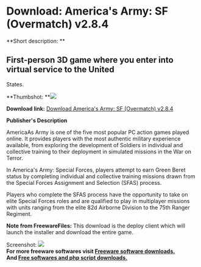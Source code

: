 # Download: America's Army: SF (Overmatch) v2.8.4

**Short description: **

## First-person 3D game where you enter into virtual service to the United
States.

  
**Thumbshot: **![](http://www.freewarefiles.com/screenshot/americasarmy_md.gif)   
  
**Download link:** [Download America's Army: SF (Overmatch) v2.8.4](http://freesoftwares.boysofts.com/Americas-Army-Special-Forces_program_13699.html)  
  

**Publisher's Description**  
  

AmericaAs Army is one of the five most popular PC action games played online.
It provides players with the most authentic military experience available,
from exploring the development of Soldiers in individual and collective
training to their deployment in simulated missions in the War on Terror.

In America's Army: Special Forces, players attempt to earn Green Beret status
by completing individual and collective training missions drawn from the
Special Forces Assignment and Selection (SFAS) process.

Players who complete the SFAS process have the opportunity to take on elite
Special Forces roles and are qualified to play in multiplayer missions with
units ranging from the elite 82d Airborne Division to the 75th Ranger
Regiment.

**Note from FreewareFiles:** This download is the deploy client which will launch the installer and download the entire game.

  
  
Screenshot: ![](http://www.freewarefiles.com/screenshot/americasarmy.gif)  
**For more freeware softwares visit [Freeware software downloads.](http://freesoftwares.boysofts.com/)**   
**And [Free softwares and php script downloads.](http://www.boysofts.com/)**

